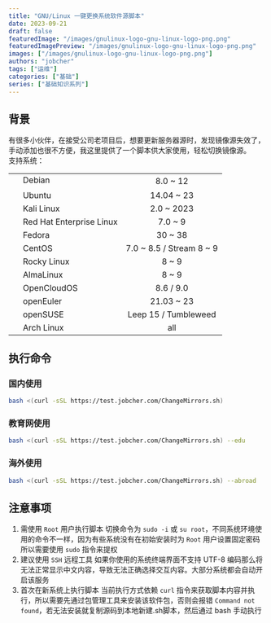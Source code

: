 ```yaml
---
title: "GNU/Linux 一键更换系统软件源脚本"
date: 2023-09-21
draft: false
featuredImage: "/images/gnulinux-logo-gnu-linux-logo-png.png"
featuredImagePreview: "/images/gnulinux-logo-gnu-linux-logo-png.png"
images: ["/images/gnulinux-logo-gnu-linux-logo-png.png"]
authors: "jobcher"
tags: ["运维"]
categories: ["基础"]
series: ["基础知识系列"]
---
```


## 背景
有很多小伙伴，在接受公司老项目后，想要更新服务器源时，发现镜像源失效了，手动添加也很不方便，我这里提供了一个脚本供大家使用，轻松切换镜像源。  
支持系统：  
<table align="center">
<tr>
    <td><a href="https://www.debian.org" target="_blank"><img src="/images/icon/debian.svg" width="16" height="16" style="vertical-align: -0.45em"></a>&nbsp;Debian</td>
    <td align="center">8.0 ~ 12</td>
</tr>
<tr>
    <td><a href="https://cn.ubuntu.com" target="_blank"><img src="/images/icon/ubuntu.svg" width="16" height="16" style="vertical-align: -0.15em"></a>&nbsp;Ubuntu</td>
    <td align="center">14.04 ~ 23</td>
</tr>
<tr>
    <td><a href="https://www.kali.org" target="_blank"><img src="/images/icon/kali-linux.svg" width="16" height="16" style="vertical-align: -0.15em"></a>&nbsp;Kali Linux</td>
    <td align="center">2.0 ~ 2023</td>
</tr>
<tr>
    <td><a href="https://access.redhat.com/products/red-hat-enterprise-linux" target="_blank"><img src="/images/icon/redhat.svg" width="16" height="16" style="vertical-align: -0.15em"></a>&nbsp;Red Hat Enterprise Linux</td>
    <td align="center">7.0 ~ 9</td>
</tr>
<tr>
    <td><a href="https://fedoraproject.org/zh-Hans" target="_blank"><img src="/images/icon/fedora.ico" width="16" height="16" style="vertical-align: -0.15em"></a>&nbsp;Fedora</td>
    <td align="center">30 ~ 38</td>
</tr>
<tr>
    <td><a href="https://www.centos.org" target="_blank"><img src="/images/icon/centos.svg" width="16" height="16" style="vertical-align: -0.15em"></a>&nbsp;CentOS</td>
    <td align="center">7.0 ~ 8.5 / Stream 8 ~ 9</td>
</tr>
<tr>
    <td><a href="https://rockylinux.org/zh_CN" target="_blank"><img src="/images/icon/rocky-linux.svg" width="16" height="16" style="vertical-align: -0.25em"></a>&nbsp;Rocky Linux</td>
    <td align="center">8 ~ 9</td>
</tr>
<tr>
    <td><a href="https://almalinux.org/zh-hans" target="_blank"><img src="/images/icon/almalinux.svg" width="16" height="16" style="vertical-align: -0.25em"></a>&nbsp;AlmaLinux</td>
    <td align="center">8 ~ 9</td>
</tr>
<tr>
    <td><a href="https://www.opencloudos.org" target="_blank"><img src="/images/icon/opencloudos.png" width="16" height="16" style="vertical-align: -0.25em"></a>&nbsp;OpenCloudOS</td>
    <td align="center">8.6 / 9.0</td>
</tr>
<tr>
    <td><a href="https://www.openeuler.org/zh" target="_blank"><img src="/images/icon/openeuler.ico" width="16" height="16" style="vertical-align: -0.15em"></a>&nbsp;openEuler</td>
    <td align="center">21.03 ~ 23</td>
</tr>
<tr>
    <td><a href="https://www.opensuse.org" target="_blank"><img src="/images/icon/opensuse.svg" width="16" height="16" style="vertical-align: -0.15em"></a>&nbsp;openSUSE</td>
    <td align="center">Leep 15 / Tumbleweed</td>
</tr>
<tr>
    <td><a href="https://archlinux.org" target="_blank"><img src="/images/icon/arch-linux.ico" width="16" height="16" style="vertical-align: -0.15em"></a>&nbsp;Arch Linux</td>
    <td align="center">all</td>
</tr>
</table>

## 执行命令
### 国内使用
```bash
bash <(curl -sSL https://test.jobcher.com/ChangeMirrors.sh)
```
### 教育网使用
```bash
bash <(curl -sSL https://test.jobcher.com/ChangeMirrors.sh) --edu
```
### 海外使用
```bash
bash <(curl -sSL https://test.jobcher.com/ChangeMirrors.sh) --abroad
```

## 注意事项
1. 需使用 `Root` 用户执行脚本
    切换命令为 `sudo -i` 或 `su root`，不同系统环境使用的命令不一样，因为有些系统没有在初始安装时为 `Root` 用户设置固定密码所以需要使用 `sudo` 指令来提权
2. 建议使用 `SSH` 远程工具
    如果你使用的系统终端界面不支持 UTF-8 编码那么将无法正常显示中文内容，导致无法正确选择交互内容。大部分系统都会自动开启该服务
3. 首次在新系统上执行脚本
    当前执行方式依赖 `curl` 指令来获取脚本内容并执行，所以需要先通过包管理工具来安装该软件包，否则会报错 `Command not found`，若无法安装就复制源码到本地新建.sh脚本，然后通过 bash 手动执行
